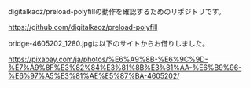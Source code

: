 digitalkaoz/preload-polyfillの動作を確認するためのリポジトリです。

https://github.com/digitalkaoz/preload-polyfill

bridge-4605202_1280.jpgは以下のサイトからお借りしました。

https://pixabay.com/ja/photos/%E6%A9%8B-%E6%9C%9D-%E7%A9%8F%E3%82%84%E3%81%8B%E3%81%AA-%E6%B9%96-%E6%97%A5%E3%81%AE%E5%87%BA-4605202/
